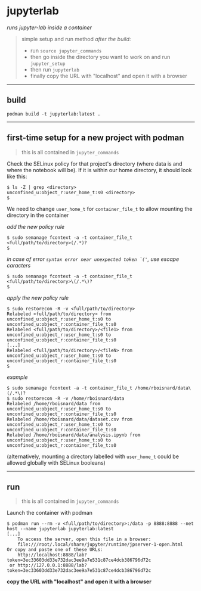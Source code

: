 # jupyterlab

*runs jupyter-lab inside a container*

> simple setup and run method *after the build*:
> * run `source jupyter_commands`
> * then go inside the directory you want to work on and run `jupyter_setup`
> * then run `jupyterlab`
> * finally copy the URL with "localhost" and open it with a browser

___

## build
    podman build -t jupyterlab:latest .

___

## first-time setup for a new project with podman
> this is all contained in `jupyter_commands`

Check the SELinux policy for that project's directory (where data is and where the notebook will be). If it is within our home directory, it should look like this:

    $ ls -Z | grep <directory>
    unconfined_u:object_r:user_home_t:s0 <directory>
    $

We need to change `user_home_t` for `container_file_t` to allow mounting the directory in the container

*add the new policy rule*

    $ sudo semanage fcontext -a -t container_file_t <full/path/to/directory>(/.*)?
    $

*in case of error ```syntax error near unexpected token `('```, use escape caracters*

    $ sudo semanage fcontext -a -t container_file_t <full/path/to/directory>\(/.*\)?
    $

*apply the new policy rule*

    $ sudo restorecon -R -v <full/path/to/directory>
    Relabeled <full/path/to/directory> from unconfined_u:object_r:user_home_t:s0 to unconfined_u:object_r:container_file_t:s0
    Relabeled <full/path/to/directory>/<file1> from unconfined_u:object_r:user_home_t:s0 to unconfined_u:object_r:container_file_t:s0
    [...]
    Relabeled <full/path/to/directory>/<fileN> from unconfined_u:object_r:user_home_t:s0 to unconfined_u:object_r:container_file_t:s0
    $

*example*

    $ sudo semanage fcontext -a -t container_file_t /home/rboisnard/data\(/.*\)?
    $ sudo restorecon -R -v /home/rboisnard/data
    Relabeled /home/rboisnard/data from unconfined_u:object_r:user_home_t:s0 to unconfined_u:object_r:container_file_t:s0
    Relabeled /home/rboisnard/data/dataset.csv from unconfined_u:object_r:user_home_t:s0 to unconfined_u:object_r:container_file_t:s0
    Relabeled /home/rboisnard/data/analysis.ipynb from unconfined_u:object_r:user_home_t:s0 to unconfined_u:object_r:container_file_t:s0

(alternatively, mounting a directory labelled with `user_home_t` could be allowed globally with SELinux booleans)

___

## run
> this is all contained in `jupyter_commands`

Launch the container with podman

    $ podman run --rm -v <full/path/to/directory>:/data -p 8888:8888 --net host --name jupyterlab jupyterlab:latest
    [...]
        To access the server, open this file in a browser:
        file:///root/.local/share/jupyter/runtime/jpserver-1-open.html
    Or copy and paste one of these URLs:
        http://localhost:8888/lab?token=3ec33603dd33e732dac3ee9a7e531c87ce4dcb386796d72c
     or http://127.0.0.1:8888/lab?token=3ec33603dd33e732dac3ee9a7e531c87ce4dcb386796d72c

**copy the URL with "localhost" and open it with a browser**